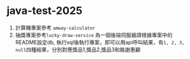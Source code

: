 # java-test-2025

1. 計算機專案參考 `amway-calculator`
2. 抽獎專案參考`lucky-draw-service`
為一個後端伺服器請根據專案中的README設定db, 執行sql後執行專案，即可以用api呼叫結果，有`1, 2, 3, null`四種結果，分別對應獎品1,獎品2,獎品3和銘謝惠顧